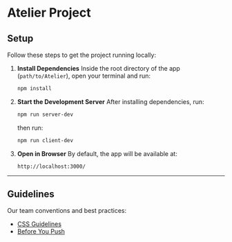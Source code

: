 # Atelier Project

## Setup

Follow these steps to get the project running locally:

1. **Install Dependencies**
   Inside the root directory of the app (`path/to/Atelier`), open your terminal and run:
   ```bash
   npm install
   ```

2. **Start the Development Server**
   After installing dependencies, run:
   ```bash
   npm run server-dev
   ```

   then run:
   ```bash
   npm run client-dev
   ```

3. **Open in Browser**
   By default, the app will be available at:
   ```
   http://localhost:3000/
   ```
   
---

## Guidelines

Our team conventions and best practices:

- [CSS Guidelines](./guidelines/css-guidelines.md)
- [Before You Push](./guidelines/before-you-push.md)
